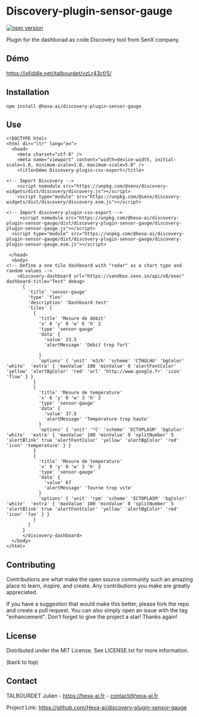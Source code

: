 # Discovery-plugin-sensor-gauge

[![npm version](https://badge.fury.io/js/@hexa-ai%2Fdiscovery-plugin-sensor-gauge.svg)](https://badge.fury.io/js/@hexa-ai%2Fdiscovery-plugin-sensor-gauge)


Plugin for the dashborad as code Discovery tool from SenX company.

## Démo

https://jsfiddle.net/jtalbourdet/vzLr43cf/5/

## Installation

```npm install @hexa-ai/discovery-plugin-sensor-gauge```

## Use

```
<!DOCTYPE html>
<html dir="ltr" lang="en">
  <head>
    <meta charset="utf-8" />
    <meta name="viewport" content="width=device-width, initial-scale=1.0, minimum-scale=1.0, maximum-scale=5.0" />
    <title>Démo Discovery-plugin-csv-export</title>

<!-- Import Discovery -->
    <script nomodule src="https://unpkg.com/@senx/discovery-widgets/dist/discovery/discovery.js"></script>
    <script type="module" src="https://unpkg.com/@senx/discovery-widgets/dist/discovery/discovery.esm.js"></script>

<!-- Import discovery-plugin-csv-export -->
     <script nomodule src="https://unpkg.com/@hexa-ai/discovery-plugin-sensor-gauge/dist/discovery-plugin-sensor-gauge/discovery-plugin-sensor-gauge.js"></script>
  <script type="module" src="https://unpkg.com/@hexa-ai/discovery-plugin-sensor-gauge/dist/discovery-plugin-sensor-gauge/discovery-plugin-sensor-gauge.esm.js"></script>

 </head>
  <body>
<!-- Define a one tile dashboard with "radar" as a chart type and random values -->
    <discovery-dashboard url="https://sandbox.senx.io/api/v0/exec" dashboard-title="Test" debug>
      {
        'title' 'sensor-gauge'
        'type' 'flex'
        'description' 'Dashboard test'
        'tiles' [
          {
            'title' 'Mesure de débit'
            'x' 0 'y' 0 'w' 6 'h' 2
            'type' 'sensor-gauge'
            'data' {
              'value' 23.5
              'alertMessage' 'Débit trop fort'

            }
            'options' { 'unit' 'm3/h' 'scheme' 'CTHULHU' 'bgColor' 'white'  'extra' { 'maxValue' 100 'minValue' 0 'alertFontColor' 'yellow' 'alertBgColor' 'red' 'url' 'http://www.google.fr' 'icon' 'flow' } }
          }
          {
            'title' 'Mesure de température'
            'x' 6 'y' 0 'w' 3 'h' 2
            'type' 'sensor-gauge'
            'data' {
              'value' 37.5
              'alertMessage' 'Température trop haute'
            }
            'options' { 'unit' '°C' 'scheme' 'ECTOPLASM' 'bgColor' 'white'  'extra' { 'maxValue' 100 'minValue' 0 'splitNumber' 5  'alertBlink' true 'alertFontColor' 'yellow' 'alertBgColor' 'red' 'icon' 'temperature' } }
          }
          {
            'title' 'Mesure de température'
            'x' 9 'y' 0 'w' 3 'h' 2
            'type' 'sensor-gauge'
            'data' {
              'value' 67
              'alertMessage' 'Tourne trop vite'
            }
            'options' { 'unit' 'rpm' 'scheme' 'ECTOPLASM' 'bgColor' 'white'  'extra' { 'maxValue' 100 'minValue' 0 'splitNumber' 5  'alertBlink' true 'alertFontColor' 'yellow' 'alertBgColor' 'red' 'icon' 'fan' } }
          }
        ]
      }
      </discovery-dashboard>
  </body>
</html>
```

## Contributing

Contributions are what make the open source community such an amazing place to learn, inspire, and create. Any contributions you make are greatly appreciated.

If you have a suggestion that would make this better, please fork the repo and create a pull request. You can also simply open an issue with the tag "enhancement". Don't forget to give the project a star! Thanks again!

## License

Distributed under the MIT License. See LICENSE.txt for more information.

(back to top)

## Contact
TALBOURDET Julien - https://hexa-ai.fr - contact@hexa-ai.fr

Project Link: https://github.com/Hexa-ai/discovery-plugin-sensor-gauge
